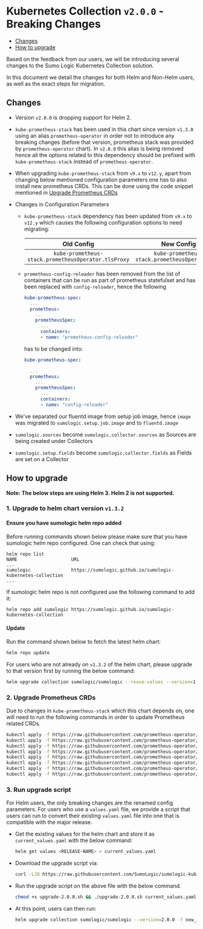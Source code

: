 # Kubernetes Collection `v2.0.0` - Breaking Changes

- [Changes](#changes)
- [How to upgrade](#how-to-upgrade)

Based on the feedback from our users, we will be introducing several changes
to the Sumo Logic Kubernetes Collection solution.

In this document we detail the changes for both Helm and Non-Helm users,
as well as the exact steps for migration.

## Changes

- Version `v2.0.0` is dropping support for Helm 2.

- `kube-prometheus-stack` has been used in this chart since version `v1.3.0`
  using an alias `prometheus-operator` in order not to introduce any breaking
  changes (before that version, prometheus stack was provided by `prometheus-operator`
  chart).
  In `v2.0.0` this alias is being removed hence all the options related to this
  dependency should be prefixed with `kube-prometheus-stack` instead of
  `prometheus-operator`.

- When upgrading `kube-prometheus-stack` from `v9.x` to `v12.y`, apart from changing
  below mentioned configuration parameters one has to also install new prometheus
  CRDs.
  This can be done using the code snippet mentioned in
  [Upgrade Prometheus CRDs](#2-upgrade-prometheus-crds)

- Changes in Configuration Parameters
  - `kube-prometheus-stack` dependency has been updated from `v9.x` to `v12.y`
    which causes the following configuration options to need migrating:

    | Old Config | New Config |
    |:---:|:--:|
    | `kube-prometheus-stack.prometheusOperator.tlsProxy` | `kube-prometheus-stack.prometheusOperator.tls` |

  - `prometheus-config-reloader` has been removed from the list of containers
    that can be run as part of prometheus statefulset and has been replaced with
    `config-reloader`, hence the following

    ```yaml
    kube-prometheus-spec:
      ...
      prometheus:
        ...
        prometheusSpec:
          ...
          containers:
          - name: "prometheus-config-reloader"
    ```

    has to be changed into:

    ```yaml
    kube-prometheus-spec:

      ...
      prometheus:
        ...
        prometheusSpec:
          ...
          containers:
          - name: "config-reloader"
    ```

- We've separated our fluentd image from setup job image, hence `image` was migrated
  to `sumologic.setup.job.image` and to `fluentd.image`

- `sumologic.sources` become `sumologic.collector.sources` as Sources are being
  created under Collectors

- `sumologic.setup.fields` become `sumologic.collector.fields` as Fields are
  set on a Collector

## How to upgrade

**Note: The below steps are using Helm 3. Helm 2 is not supported.**

### 1. Upgrade to helm chart version `v1.3.2`

#### Ensure you have sumologic helm repo added

Before running commands shown below please make sure that you have
sumologic helm repo configured.
One can check that using:

```
helm repo list
NAME                    URL
...
sumologic               https://sumologic.github.io/sumologic-kubernetes-collection
...
```

If sumologic helm repo is not configured use the following command to add it:

```
helm repo add sumologic https://sumologic.github.io/sumologic-kubernetes-collection
```

#### Update

Run the command shown below to fetch the latest helm chart:

```bash
helm repo update
```

For users who are not already on `v1.3.2` of the helm chart, please upgrade
to that version first by running the below command:

```bash
helm upgrade collection sumologic/sumologic --reuse-values --version=1.3.2
```

### 2. Upgrade Prometheus CRDs

Due to changes in `kube-prometheus-stack` which this chart depends on, one will
need to run the following commands in order to update Prometheus related CRDs.

```bash
kubectl apply -f https://raw.githubusercontent.com/prometheus-operator/prometheus-operator/release-0.43/example/prometheus-operator-crd/monitoring.coreos.com_probes.yaml
kubectl apply -f https://raw.githubusercontent.com/prometheus-operator/prometheus-operator/release-0.43/example/prometheus-operator-crd/monitoring.coreos.com_alertmanagers.yaml
kubectl apply -f https://raw.githubusercontent.com/prometheus-operator/prometheus-operator/release-0.43/example/prometheus-operator-crd/monitoring.coreos.com_alertmanagerconfigs.yaml
kubectl apply -f https://raw.githubusercontent.com/prometheus-operator/prometheus-operator/release-0.43/example/prometheus-operator-crd/monitoring.coreos.com_prometheuses.yaml
kubectl apply -f https://raw.githubusercontent.com/prometheus-operator/prometheus-operator/release-0.43/example/prometheus-operator-crd/monitoring.coreos.com_prometheusrules.yaml
kubectl apply -f https://raw.githubusercontent.com/prometheus-operator/prometheus-operator/release-0.43/example/prometheus-operator-crd/monitoring.coreos.com_servicemonitors.yaml
kubectl apply -f https://raw.githubusercontent.com/prometheus-operator/prometheus-operator/release-0.43/example/prometheus-operator-crd/monitoring.coreos.com_podmonitors.yaml
kubectl apply -f https://raw.githubusercontent.com/prometheus-operator/prometheus-operator/release-0.43/example/prometheus-operator-crd/monitoring.coreos.com_thanosrulers.yaml
```

### 3. Run upgrade script

For Helm users, the only breaking changes are the renamed config parameters.
For users who use a `values.yaml` file, we provide a script that users can run
to convert their existing `values.yaml` file into one that is compatible with the major release.

- Get the existing values for the helm chart and store it as `current_values.yaml`
  with the below command:

  ```bash
  helm get values <RELEASE-NAME> > current_values.yaml
  ```

- Download the upgrade script via:

  ```bash
  curl -LJO https://raw.githubusercontent.com/SumoLogic/sumologic-kubernetes-collection/main/deploy/helm/sumologic/upgrade-2.0.0.sh
  ```

- Run the upgrade script on the above file with the below command.

  ```bash
  chmod +x upgrade-2.0.0.sh && ./upgrade-2.0.0.sh current_values.yaml
  ```

- At this point, users can then run:

  ```bash
  helm upgrade collection sumologic/sumologic --version=2.0.0 -f new_values.yaml
  ```

